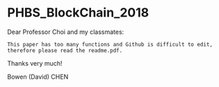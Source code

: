 # PHBS_BlockChain_2018
Dear Professor Choi and my classmates:

    This paper has too many functions and Github is difficult to edit, therefore please read the readme.pdf.
    
Thanks very much!

Bowen (David) CHEN
